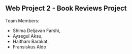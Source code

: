 ## Web Project 2 - Book Reviews Project
Team Members: 
- Shima Deljavan Farshi,
- Aysegul Aksu, 
- Haitham Barakat, 
- Fransiskus Aldo
